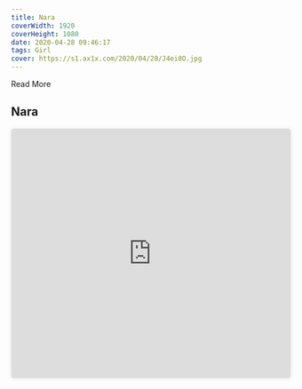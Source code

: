 ```yaml
---
title: Nara
coverWidth: 1920
coverHeight: 1080
date: 2020-04-28 09:46:17
tags: Girl
cover: https://s1.ax1x.com/2020/04/28/J4ei8O.jpg
---
```


Read More
<!-- more -->

## Nara

<iframe style="width:100%;height:450px;box-shadow:0px 0px 10px #eee;border-radius:5px" src="https://www.ddd.online/jq/webEdit/project/embedProject/nom7PjuG-mbdmKhVD-pqmNplAn-ELM3t78C" frameborder="0" allowvr allowfullscreen mozallowfullscreen="true" webkitallowfullscreen="true" onmousewheel="">
</iframe>